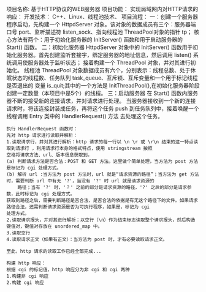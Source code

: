 项目名称:
	基于HTTP协议的WEB服务器
项目功能：
	实现局域网内对HTTP请求的响应：
开发技术：
	C++、Linux、线程池技术、
项目流程：
一：创建一个服务器
	程序启动，先构建一个 HttpdServer 对象。该对象的数据成员有三个：服务器端口号 port、监听描述符 listen_sock、指向线程池 ThreadPool对象的指针 tp；
核心方法有两个：用于初始化服务器的 InitServer() 函数和用于启动服务器的 Start() 函数。
二：初始化服务器
	HttpdServer 对象中的 InitServer() 函数用于初始化服务器。首先创建监听套接字，绑定服务器的地址信息，然后调用 listen() 系统调用使服务器处于监听状态；
接着构建一个 ThreadPool 对象，并对其进行初始化。
	线程池 ThreadPool 对象数据成员有六个，分别表示：线程总数、处于休眠状态的线程数、任务队列 task_queue、互斥锁、互斥变量和一个用于标记线程是否退出的
变量 is_quit;其中的一个方法是 InitThreadPool(),在初始化服务器阶段创建一定数量（本项目中是5个）的线程。
三：启动服务器
	在 Start() 函数内服务器不断的接受新的连接请求，并对请求进行处理。
	当服务器接收到一个新的连接请求时，将该连接封装成任务，再将这个任务 push 到任务队列中，接着唤醒一个线程调用 Entry 类中的 HandlerRequest() 方法
	去处理这个任务。
	
	执行 HandlerRequest 函数时：
	先对 http 请求进行读取并解析：
	1.读取请求行，并对其进行解析：http 请求的每一行以 \n \r 或 \r\n 结束的这一特点读取到请求行 ，利用请求行本身的格式特点，使用 stringstream 按照
	空格将请求方法、url、版本信息获取到。
	(a) 判断请求方法是否合法：POST 和 GET 方法。这里做个简单处理，当方法为 post 方法是标记为 cgi 处理方式。
	(b) 解析 url :当方法为 post 方法时，url 就是“请求资源的路径”；当方法为 get 方法时，需要判断 url 中有无 '?'，当没有 '?' 时 url 就是请求资源的
		路径；当有 '?' 时，'？' 之前的部分是请求资源的路径，'?' 之后的部分是请求参数，此时标记为 cgi 处理方式。
	获取到路径之后，需要判断路径是否合法，是否合法的依据是有无这个路径下的文件。如果请求路径合法，还需判断请求资源是否为可执行程序，如果是，标记为 cgi
	处理方式。
	2.读取请求报头，并对其进行解析：以空行（\n）作为结束标志读取整个请求报头，然后构造键值对，键值对存放在 unordered_map 中。
	3.读取空行
	4.读取请求正文（如果有正文）：当方法为 post 时，才有必要读取请求正文。
	
	至此，http 请求的读取工作已经全部完成...
	
	构建 http 响应：
	根据 cgi 的标记值，http 响应分为非 cgi 和 cgi 两种
	1.构建非 cgi 响应
	2.构建 cgi 响应



















































	
